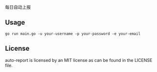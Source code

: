 每日自动上报

## Usage

```shell
go run main.go -u your-username -p your-password -e your-email
```

## License

auto-report is licensed by an MIT license as can be found in the LICENSE file.

